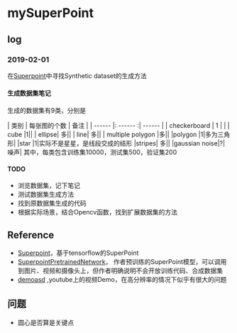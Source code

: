 # mySuperPoint
## log
### 2019-02-01
在[Superpoint](https://github.com/rpautrat/SuperPoint)中寻找Synthetic dataset的生成方法
#### 生成数据集笔记
生成的数据集有9类，分别是

| 类别 | 每张图的个数 | 备注 |
| ------ |: ------ :| ------ |
|  checkerboard | 1 | |
| cube |1||
| ellipse| 多||
| line| 多||
| multiple polygon |多||
|polygon |1|多为三角形|
|star |1|实际不是星星，是线段交成的结形
|stripes| 多||
|gaussian noise|?|噪声|
其中，每类包含训练集10000，测试集500，验证集200

#### TODO
* 浏览数据集，记下笔记
* 测试数据集生成方法
* 找到原数据集生成的代码
* 根据实际场景，结合Opencv函数，找到扩展数据集的方法

## Reference
* [Superpoint](https://github.com/rpautrat/SuperPoint)，基于tensorflow的SuperPoint
* [SuperpointPretrainedNetwork](https://github.com/MagicLeapResearch/SuperPointPretrainedNetwork)，
作者预训练的SuperPoint模型，可以调用到图片、视频和摄像头上，但作者明确说明不会开放训练代码、合成数据集
* [demoasd](https://www.youtube.com/watch?v=gtzxuET74Mk) ,youtube上的视频Demo，在高分辨率的情况下似乎有很大的问题

## 问题
* 圆心是否算是关键点